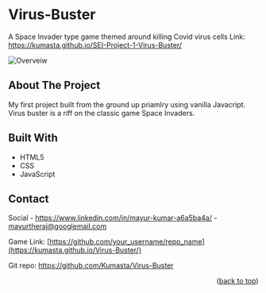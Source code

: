 # Virus-Buster
A Space Invader type game themed around killing Covid virus cells
Link: https://kumasta.github.io/SEI-Project-1-Virus-Buster/

![Overveiw](https://github.com/Kumasta/Images-Gifs/blob/main/Screenshot%202022-02-02%20at%2015.59.56.jpeg?raw=true)

## About The Project
My first project built from the ground up priamlry using vanilla Javacript. Virus buster is a riff on the classic game Space Invaders.  





## Built With

* HTML5
* CSS
* JavaScript



## Contact

Social - https://www.linkedin.com/in/mayur-kumar-a6a5ba4a/ - mayurtheraj@googlemail.com

Game Link: [https://github.com/your_username/repo_name](https://kumasta.github.io/Virus-Buster/)

Git repo: https://github.com/Kumasta/Virus-Buster

<p align="right">(<a href="#top">back to top</a>)</p>

